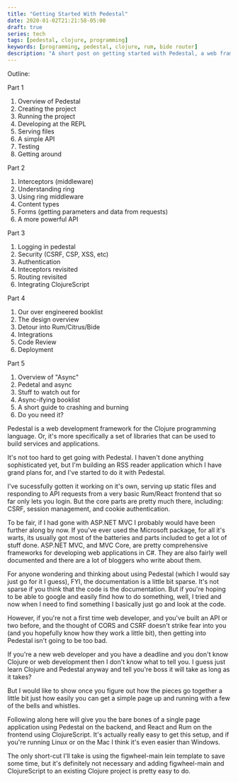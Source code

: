 ```yaml
---
title: "Getting Started With Pedestal"
date: 2020-01-02T21:21:58-05:00
draft: true
series: tech
tags: [pedestal, clojure, programming]
keywords: [programming, pedestal, clojure, rum, bide router]
description: "A short post on getting started with Pedestal, a web framework for Clojure."
---
```



Outline:

Part 1

1. Overview of Pedestal
2. Creating the project
3. Running the project
4. Developing at the REPL
5. Serving files
6. A simple API
7. Testing
8. Getting around

Part 2

1. Interceptors (middleware)
2. Understanding ring
3. Using ring middleware
4. Content types
5. Forms (getting parameters and data from requests)
6. A more powerful API

Part 3

1. Logging in pedestal
2. Security (CSRF, CSP, XSS, etc)
3. Authentication
4. Inteceptors revisited
5. Routing revisited
6. Integrating ClojureScript

Part 4

1. Our over engineered booklist
2. The design overview
3. Detour into Rum/Citrus/Bide
4. Integrations
5. Code Review
6. Deployment

Part 5

1. Overview of "Async"
2. Pedetal and async
3. Stuff to watch out for
4. Async-ifying booklist
5. A short guide to crashing and burning
6. Do you need it?









Pedestal is a web development framework for the Clojure programming
language.  Or, it's more specifically a set of libraries that can be
used to build services and applications.

It's not too hard to get going with Pedestal.  I haven't done anything
sophisticated yet, but I'm building an RSS reader application which I
have grand plans for, and I've started to do it with Pedestal.

I've sucessfully gotten it working on it's own, serving up static
files and responding to API requests from a very basic Rum/React
frontend that so far only lets you login.  But the core parts are
pretty much there, including: CSRF, session management, and cookie
authentication.

To be fair, if I had gone with ASP.NET MVC I probably would have been
further along by now.  If you've ever used the Microsoft package, for
all it's warts, its usually got most of the batteries and parts
included to get a lot of stuff done.  ASP.NET MVC, and MVC Core, are
pretty comprehensive frameworks for developing web applications in
C#. They are also fairly well documented and there are a lot of
bloggers who write about them.

For anyone wondering and thinking about using Pedestal (which I would
say just go for it I guess), FYI, the documentation is a little bit
sparse.  It's not sparse if you think that the code is the
documentation.  But if you're hoping to be able to google and easily
find how to do something, well, I tried and now when I need to find
something I basically just go and look at the code.

However, if you're not a first time web developer, and you've built an
API or two before, and the thought of CORS and CSRF doesn't strike
fear into you (and you hopefully know how they work a little bit),
then getting into Pedestal isn't going to be too bad.

If you're a new web developer and you have a deadline and you don't
know Clojure or web development then I don't know what to tell you.  I
guess just learn Clojure and Pedestal anyway and tell you're boss it
will take as long as it takes?

But I would like to show once you figure out how the pieces go
together a little bit just how easily you can get a simple page up and
running with a few of the bells and whistles.

Following along here will give you the bare bones of a single page
application using Pedestal on the backend, and React and Rum on the
frontend using ClojureScript.  It's actually really easy to get this
setup, and if you're running Linux or on the Mac I think it's even
easier than Windows.

The only short-cut I'll take is using the figwheel-main lein template
to save some time, but it's definitely not necessary and adding
figwheel-main and ClojureScript to an existing Clojure project is
pretty easy to do.

